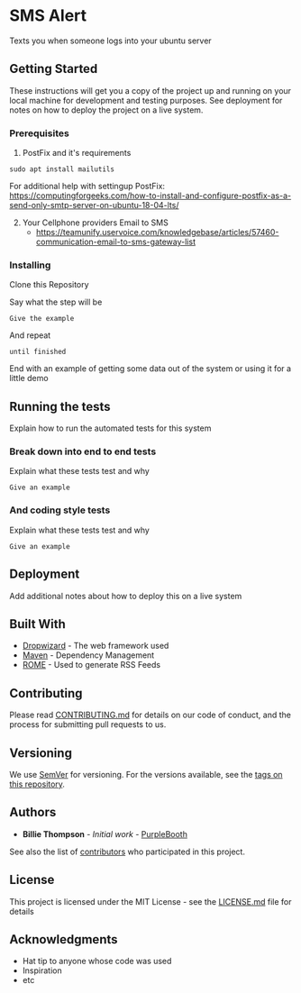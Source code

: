 # SMS Alert

Texts you when someone logs into your ubuntu server

## Getting Started

These instructions will get you a copy of the project up and running on your local machine for development and testing purposes. See deployment for notes on how to deploy the project on a live system.

### Prerequisites

1. PostFix and it's requirements

```
sudo apt install mailutils
```
For additional help with settingup PostFix: https://computingforgeeks.com/how-to-install-and-configure-postfix-as-a-send-only-smtp-server-on-ubuntu-18-04-lts/

2. Your Cellphone providers Email to SMS
    * https://teamunify.uservoice.com/knowledgebase/articles/57460-communication-email-to-sms-gateway-list

### Installing

Clone this Repository 

Say what the step will be

```
Give the example
```

And repeat

```
until finished
```

End with an example of getting some data out of the system or using it for a little demo

## Running the tests

Explain how to run the automated tests for this system

### Break down into end to end tests

Explain what these tests test and why

```
Give an example
```

### And coding style tests

Explain what these tests test and why

```
Give an example
```

## Deployment

Add additional notes about how to deploy this on a live system

## Built With

* [Dropwizard](http://www.dropwizard.io/1.0.2/docs/) - The web framework used
* [Maven](https://maven.apache.org/) - Dependency Management
* [ROME](https://rometools.github.io/rome/) - Used to generate RSS Feeds

## Contributing

Please read [CONTRIBUTING.md](https://gist.github.com/PurpleBooth/b24679402957c63ec426) for details on our code of conduct, and the process for submitting pull requests to us.

## Versioning

We use [SemVer](http://semver.org/) for versioning. For the versions available, see the [tags on this repository](https://github.com/your/project/tags). 

## Authors

* **Billie Thompson** - *Initial work* - [PurpleBooth](https://github.com/PurpleBooth)

See also the list of [contributors](https://github.com/your/project/contributors) who participated in this project.

## License

This project is licensed under the MIT License - see the [LICENSE.md](LICENSE.md) file for details

## Acknowledgments

* Hat tip to anyone whose code was used
* Inspiration
* etc


